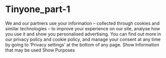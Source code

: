 # Tinyone_part-1
We and our partners use your information – collected through cookies and similar technologies – to improve your experience on our site, analyse how you use it and show you personalised advertising.  You can find out more in our privacy policy and cookie policy, and manage your consent at any time by going to ‘Privacy settings’ at the bottom of any page.  Show Information that may be used Show Purposes

